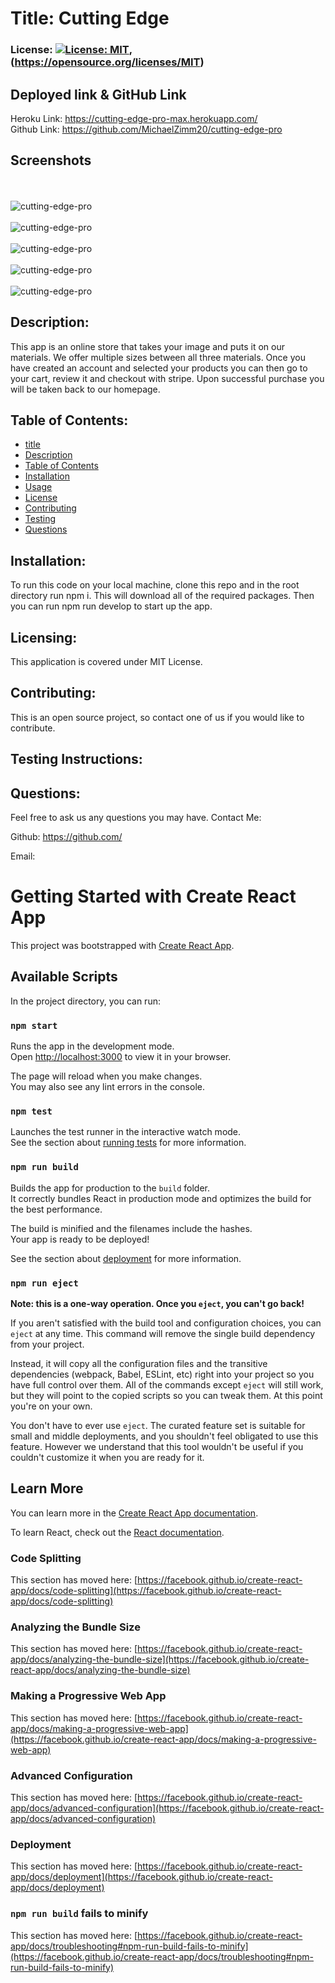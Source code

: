 
# Title: Cutting Edge


### License: [![License: MIT](https://img.shields.io/badge/License-MIT-yellow.svg)](https://opensource.org/licenses/MIT), (https://opensource.org/licenses/MIT)


## Deployed link & GitHub Link
Heroku Link: https://cutting-edge-pro-max.herokuapp.com/ </br>
Github Link: https://github.com/MichaelZimm20/cutting-edge-pro

## Screenshots
<br/><br/>
![cutting-edge-pro](client/src/assets/images/projectpic.png)
<br/><br/>
![cutting-edge-pro](client/src/assets/images/projectpic2.png)
<br/><br/>
![cutting-edge-pro](client/src/assets/images/projectpic3.png)
<br/><br/>
![cutting-edge-pro](client/src/assets/images/projectpic4.png)
<br/><br/>
![cutting-edge-pro](client/src/assets/images/projectpic5.png)

## Description:
This app is an online store that takes your image and puts it on our materials. We offer multiple sizes between all three materials.  Once you have created an account and selected your products  you can then go to your cart, review it and checkout with stripe. Upon successful purchase you will be taken back to our homepage.
## Table of Contents:
* [title](#title)
* [Description](#description)
* [Table of Contents](#table-of-contents)
* [Installation](#installation)
* [Usage](#usage)
* [License](#license)
* [Contributing](#contributing)
* [Testing](#testing)
* [Questions](#questions)
      
## Installation: 
To run this code on your local machine, clone this repo and in the root directory run npm i. This will download all of the required packages. Then you can run npm run develop to start up the app.


## Licensing: 
This application is covered under MIT License.

## Contributing: 
This is an open source project, so contact one of us if you would like to contribute. 
## Testing Instructions: 

## Questions: 
Feel free to ask us any questions you may have.
Contact Me:

Github: https://github.com/

Email: 




# Getting Started with Create React App

This project was bootstrapped with [Create React App](https://github.com/facebook/create-react-app).

## Available Scripts

In the project directory, you can run:

### `npm start`

Runs the app in the development mode.\
Open [http://localhost:3000](http://localhost:3000) to view it in your browser.

The page will reload when you make changes.\
You may also see any lint errors in the console.

### `npm test`

Launches the test runner in the interactive watch mode.\
See the section about [running tests](https://facebook.github.io/create-react-app/docs/running-tests) for more information.

### `npm run build`

Builds the app for production to the `build` folder.\
It correctly bundles React in production mode and optimizes the build for the best performance.

The build is minified and the filenames include the hashes.\
Your app is ready to be deployed!

See the section about [deployment](https://facebook.github.io/create-react-app/docs/deployment) for more information.

### `npm run eject`

**Note: this is a one-way operation. Once you `eject`, you can't go back!**

If you aren't satisfied with the build tool and configuration choices, you can `eject` at any time. This command will remove the single build dependency from your project.

Instead, it will copy all the configuration files and the transitive dependencies (webpack, Babel, ESLint, etc) right into your project so you have full control over them. All of the commands except `eject` will still work, but they will point to the copied scripts so you can tweak them. At this point you're on your own.

You don't have to ever use `eject`. The curated feature set is suitable for small and middle deployments, and you shouldn't feel obligated to use this feature. However we understand that this tool wouldn't be useful if you couldn't customize it when you are ready for it.

## Learn More

You can learn more in the [Create React App documentation](https://facebook.github.io/create-react-app/docs/getting-started).

To learn React, check out the [React documentation](https://reactjs.org/).

### Code Splitting

This section has moved here: [https://facebook.github.io/create-react-app/docs/code-splitting](https://facebook.github.io/create-react-app/docs/code-splitting)

### Analyzing the Bundle Size

This section has moved here: [https://facebook.github.io/create-react-app/docs/analyzing-the-bundle-size](https://facebook.github.io/create-react-app/docs/analyzing-the-bundle-size)

### Making a Progressive Web App

This section has moved here: [https://facebook.github.io/create-react-app/docs/making-a-progressive-web-app](https://facebook.github.io/create-react-app/docs/making-a-progressive-web-app)

### Advanced Configuration

This section has moved here: [https://facebook.github.io/create-react-app/docs/advanced-configuration](https://facebook.github.io/create-react-app/docs/advanced-configuration)

### Deployment

This section has moved here: [https://facebook.github.io/create-react-app/docs/deployment](https://facebook.github.io/create-react-app/docs/deployment)

### `npm run build` fails to minify

This section has moved here: [https://facebook.github.io/create-react-app/docs/troubleshooting#npm-run-build-fails-to-minify](https://facebook.github.io/create-react-app/docs/troubleshooting#npm-run-build-fails-to-minify)
